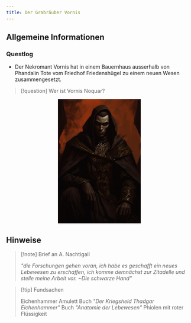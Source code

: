 ```yaml
---
title: Der Grabräuber Vornis
---
```

## Allgemeine Informationen

### Questlog

- Der Nekromant Vornis hat in einem Bauernhaus ausserhalb von Phandalin Tote vom Friedhof Friedenshügel zu einem neuen Wesen zusammengesetzt.

>[!question] Wer ist Vornis Noquar?

<div align='center'>
<img src="VornisNoquar01.png" width="224" height="336" alt="Vornis" />
</div>

## Hinweise
>[!note] Brief an A. Nachtigall
>
>*"die Forschungen gehen voran, ich habe es geschafft ein neues Lebewesen zu erschaffen, ich komme demnächst zur Zitadelle und stelle meine Arbeit vor. ~Die schwarze Hand"*

>[!tip] Fundsachen
>
>Eichenhammer Amulett
Buch *"Der Kriegsheld Thadgar Eichenhammer"* 
Buch *"Anatomie der Lebewesen"*
Phiolen mit roter Flüssigkeit




